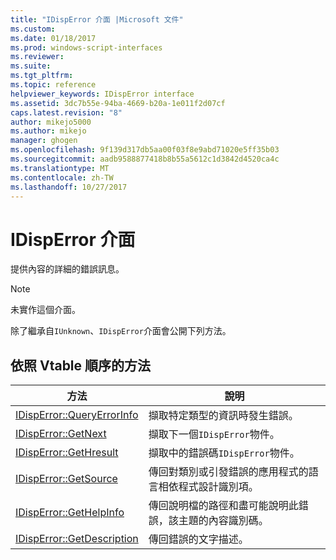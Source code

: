 ```yaml
---
title: "IDispError 介面 |Microsoft 文件"
ms.custom: 
ms.date: 01/18/2017
ms.prod: windows-script-interfaces
ms.reviewer: 
ms.suite: 
ms.tgt_pltfrm: 
ms.topic: reference
helpviewer_keywords: IDispError interface
ms.assetid: 3dc7b55e-94ba-4669-b20a-1e011f2d07cf
caps.latest.revision: "8"
author: mikejo5000
ms.author: mikejo
manager: ghogen
ms.openlocfilehash: 9f139d317db5aa00f03f8e9abd71020e5ff35b03
ms.sourcegitcommit: aadb9588877418b8b55a5612c1d3842d4520ca4c
ms.translationtype: MT
ms.contentlocale: zh-TW
ms.lasthandoff: 10/27/2017
---
```

# <a name="idisperror-interface"></a>IDispError 介面
提供內容的詳細的錯誤訊息。  
  
> [!NOTE]
>  未實作這個介面。  
  
 除了繼承自`IUnknown`、`IDispError`介面會公開下列方法。  
  
## <a name="methods-in-vtable-order"></a>依照 Vtable 順序的方法  
  
|方法|說明|  
|------------|-----------------|  
|[IDispError::QueryErrorInfo](../../winscript/reference/idisperror-queryerrorinfo.md)|擷取特定類型的資訊時發生錯誤。|  
|[IDispError::GetNext](../../winscript/reference/idisperror-getnext.md)|擷取下一個`IDispError`物件。|  
|[IDispError::GetHresult](../../winscript/reference/idisperror-gethresult.md)|擷取中的錯誤碼`IDispError`物件。|  
|[IDispError::GetSource](../../winscript/reference/idisperror-getsource.md)|傳回對類別或引發錯誤的應用程式的語言相依程式設計識別項。|  
|[IDispError::GetHelpInfo](../../winscript/reference/idisperror-gethelpinfo.md)|傳回說明檔的路徑和盡可能說明此錯誤，該主題的內容識別碼。|  
|[IDispError::GetDescription](../../winscript/reference/idisperror-getdescription.md)|傳回錯誤的文字描述。|
